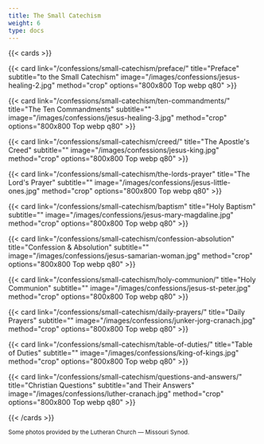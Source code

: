 ```yaml
---
title: The Small Catechism
weight: 6
type: docs
---
```


{{< cards >}}

  {{< card link="/confessions/small-catechism/preface/" title="Preface" subtitle="to the Small Catechism" image="/images/confessions/jesus-healing-2.jpg" method="crop" options="800x800 Top webp q80" >}}
  
  {{< card link="/confessions/small-catechism/ten-commandments/" title="The Ten Commandments" subtitle="" image="/images/confessions/jesus-healing-3.jpg" method="crop" options="800x800 Top webp q80" >}}

  {{< card link="/confessions/small-catechism/creed/" title="The Apostle's Creed" subtitle="" image="/images/confessions/jesus-king.jpg" method="crop" options="800x800 Top webp q80" >}}

  {{< card link="/confessions/small-catechism/the-lords-prayer" title="The Lord's Prayer" subtitle="" image="/images/confessions/jesus-little-ones.jpg" method="crop" options="800x800 Top webp q80" >}}

  {{< card link="/confessions/small-catechism/baptism" title="Holy Baptism" subtitle="" image="/images/confessions/jesus-mary-magdaline.jpg" method="crop" options="800x800 Top webp q80" >}}

  {{< card link="/confessions/small-catechism/confession-absolution" title="Confession & Absolution" subtitle="" image="/images/confessions/jesus-samarian-woman.jpg" method="crop" options="800x800 Top webp q80" >}}

  {{< card link="/confessions/small-catechism/holy-communion/" title="Holy Communion" subtitle="" image="/images/confessions/jesus-st-peter.jpg" method="crop" options="800x800 Top webp q80" >}}

  {{< card link="/confessions/small-catechism/daily-prayers/" title="Daily Prayers" subtitle="" image="/images/confessions/junker-jorg-cranach.jpg" method="crop" options="800x800 Top webp q80" >}}

  {{< card link="/confessions/small-catechism/table-of-duties/" title="Table of Duties" subtitle="" image="/images/confessions/king-of-kings.jpg" method="crop" options="800x800 Top webp q80" >}}

  {{< card link="/confessions/small-catechism/questions-and-answers/" title="Christian Questions" subtitle="and Their Answers" image="/images/confessions/luther-cranach.jpg" method="crop" options="800x800 Top webp q80" >}}

{{< /cards >}}

<small>Some photos provided by the Lutheran Church — Missouri Synod.</small>